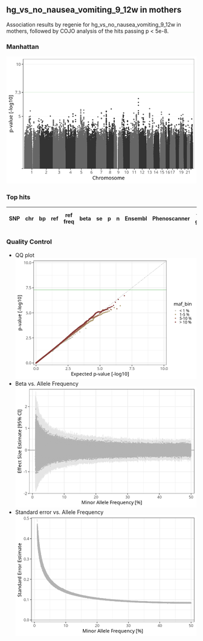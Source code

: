 ## hg_vs_no_nausea_vomiting_9_12w in mothers
Association results by regenie for hg_vs_no_nausea_vomiting_9_12w in mothers, followed by COJO analysis of the hits passing p < 5e-8.
### Manhattan
![](figures/pop_mothers_pheno_hg_vs_no_nausea_vomiting_9_12w_mh.png)
### Top hits
| SNP | chr | bp | ref | ref freq | beta | se | p | n | Ensembl | Phenoscanner | freq geno | b joint | b joint se | p joint | ld r |
| --- | --- | -- | --- | -------- | ---- | -- | - | - | ------- | ------------ | --------- | ------- | ---------- | ------- | ---- |
### Quality Control
- QQ plot
![](figures/pop_mothers_pheno_hg_vs_no_nausea_vomiting_9_12w_qq.png)
- Beta vs. Allele Frequency
![](figures/pop_mothers_pheno_hg_vs_no_nausea_vomiting_9_12w_beta_af.png)
- Standard error vs. Allele Frequency
![](figures/pop_mothers_pheno_hg_vs_no_nausea_vomiting_9_12w_se_af.png)
